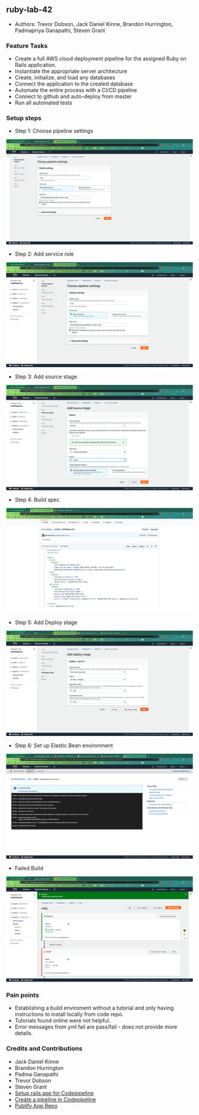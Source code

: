 ## ruby-lab-42

  - Authors: Trevor Dobson, Jack Daniel Kinne, Brandon Hurrington, Padmapriya Ganapathi, Steven Grant

### Feature Tasks
  - Create a full AWS cloud deployment pipeline for the assigned Ruby on Rails application.
  - Instantiate the appropriate server architecture
  - Create, initialize, and load any databases
  - Connect the application to the created database
  - Automate the entire process with a CI/CD pipeline
  - Connect to github and auto-deploy from master
  - Run all automated tests

### Setup steps
- Step 1: Choose pipeline settings

![Choose pipeline settings](https://github.com/gpadmapriya/ruby-lab-42/blob/master/pipeline-settings.png)

- Step 2: Add service role

![Add service role](https://github.com/gpadmapriya/ruby-lab-42/blob/master/service-role.png)

- Step 3: Add source stage

![Add source stage](https://github.com/gpadmapriya/ruby-lab-42/blob/master/source-stage.png)

- Step 4: Build spec

![Build spec](https://github.com/gpadmapriya/ruby-lab-42/blob/master/buildspec-yml.png)
 
- Step 5: Add Deploy stage

![Add Deploy stage](https://github.com/gpadmapriya/ruby-lab-42/blob/master/deploy-stage.png)

- Step 6: Set up Elastic Bean environment

![Set up Elastic Bean environment](https://github.com/gpadmapriya/ruby-lab-42/blob/master/eb-deploy.png)

- Failed Build

![Build Fail](https://github.com/gpadmapriya/ruby-lab-42/blob/master/build-fail.png)

### Pain points
- Establishing a build enviroment without a tutorial and only having instructions to install locally from code repo.
- Tutorials found online were not helpful.
- Error messages from yml fail are pass/fail - does not provide more details.

### Credits and Contributions
- Jack Daniel Kinne
- Brandon Hurrington
- Padma Ganapathi
- Trevor Dobson
- Steven Grant
- [Setup rails app for Codepipeline](https://scoutapm.com/blog/setting-up-a-rails-app-for-codebuild-codedeploy-and-codepipeline-on-aws)
- [Create a pipeline in Codepipeline](https://docs.aws.amazon.com/codepipeline/latest/userguide/pipelines-create.html)
- [Publify App Repo](https://github.com/cf-group-two/publify/tree/demo)
